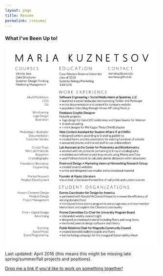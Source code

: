 ```yaml
---
layout: page
title: Resume
permalink: /resume/
---
```

### What I've Been Up to!
![My Resume](/images/resume_revamp-01.png)

Last updated: April 2016 (this means this might be missing late spring/summer/fall projects and positions).

<a href="mailto:mariakuz@case.edu"> Drop me a link if you'd like to work on something together!</a>
<!--Woah! You can also <a href="/images/m_kuz_res_spring_16.pdf" download > download this as a pdf! </a>-->
